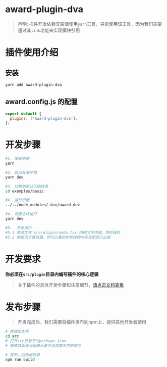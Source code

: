 # award-plugin-dva

> 声明: 插件开发依赖安装请使用`yarn`工具，只能使用该工具，因为我们需要通过其`link`功能来实现模块引用

# 插件使用介绍

## 安装

```sh
yarn add award-plugin-dva
```

## award.config.js 的配置


```js
export default {
  plugins: ['award-plugin-dva'],
};
```


# 开发步骤

```sh
#1. 安装依赖
yarn

#2. 启动开发环境
yarn dev

#3. 切换到默认示例目录
cd examples/basic

#4. 运行示例
../../node_modules/.bin/award dev

#4. 或者这样运行
yarn dev

#5.  开发演示
#5.1 修改文件`src/plugin/node.tsx`内的文字内容，然后保存
#5.2 刷新浏览器页面，你可以看到你修改的内容立即显示出来
```

# 开发要求

**你必须在`src/plugin`目录内编写插件的核心逻辑**

> 关于插件的具体开发步骤和注意细节，[请点击文档查看](https://ximalayacloud.github.io/award/docs/plugin/development)

# 发布步骤

> 开发完成后，我们需要将插件发布到npm上，提供其他开发者使用

```sh
# 修改版本号
cd src
# 打开src目录下的package.json
# 修改其版本号和确认是否添加第三方依赖包

# 发布，回到根目录
npm run build
```

